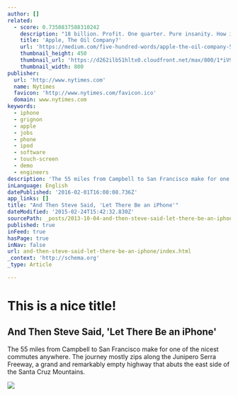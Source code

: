 ```yaml
---
author: []
related:
  - score: 0.7350837588310242
    description: "18 billion. Profit. One quarter. Pure insanity. How insane? It's the highest earnings for a company in a quarter... ever. And it sets Apple up to post the most earnings for a company in a year... ever."
    title: 'Apple, The Oil Company?'
    url: 'https://medium.com/five-hundred-words/apple-the-oil-company-5b5983aa81e2'
    thumbnail_height: 450
    thumbnail_url: 'https://d262ilb51hltx0.cloudfront.net/max/800/1*iV9lDoH8Zsu21bxRURps1Q.jpeg'
    thumbnail_width: 800
publisher:
  url: 'http://www.nytimes.com'
  name: Nytimes
  favicon: 'http://www.nytimes.com/favicon.ico'
  domain: www.nytimes.com
keywords:
  - iphone
  - grignon
  - apple
  - jobs
  - phone
  - ipod
  - software
  - touch-screen
  - demo
  - engineers
description: 'The 55 miles from Campbell to San Francisco make for one of the nicest commutes anywhere. The journey mostly zips along the Junipero Serra Freeway, a grand and remarkably empty highway that abuts the east side of the Santa Cruz Mountains.'
inLanguage: English
datePublished: '2016-02-01T16:08:08.736Z'
app_links: []
title: "And Then Steve Said, 'Let There Be an iPhone'"
dateModified: '2015-02-24T15:42:32.830Z'
sourcePath: _posts/2013-10-04-and-then-steve-said-let-there-be-an-iphone.md
published: true
inFeed: true
hasPage: true
inNav: false
url: and-then-steve-said-let-there-be-an-iphone/index.html
_context: 'http://schema.org'
_type: Article

---
```

# This is a nice title!

<article style=""><h1>And Then Steve Said, 'Let There Be an iPhone'</h1><p>The 55 miles from Campbell to San Francisco make for one of the nicest commutes anywhere. The journey mostly zips along the Junipero Serra Freeway, a grand and remarkably empty highway that abuts the east side of the Santa Cruz Mountains.</p><img src="http://graphics8.nytimes.com/images/2013/10/06/magazine/iphone_ss-slide-WXU1/iphone_ss-slide-WXU1-videoSixteenByNine600.jpg" /></article>